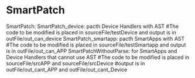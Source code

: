 # SmartPatch

SmartPatch:
SmartPatch_device: pacth Device Handlers with AST
#The code to be modified is placed in sourceFile/testDevice and output is in outFile/out_can_device
SmartPatch_smartapp:  pacth SmartApps with AST
#The code to be modified is placed in sourceFile/testSmartapp and output is in outFile/out_can_APP
SmartPatchWithoutParse: for SmartApps and Device Handlers that cannot use AST
#The code to be modified is placed in sourceFile/srcAPP and sourceFile/srcDevice
#output is in outFile/out_cant_APP and outFile/out_cant_Device
